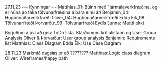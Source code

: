 27.11.23
--- Kynningar ---
Matthías_01: Búinn með Fjármálaverkfræðina, og er núna að taka tölvunarfræðina á bara einu ári
Benjamín_04: Hugbúnaðarverkfræði
Oliver_04: Hugbúnaðarverkfræði
Edda Eik_98: Tölvunarfræði
Þorvarður_99: Tölvunarfræði
Eydís Sunna: Mætti ekki

Byrjuðum á því að gera ToDo lista. Klárðumum kröfulistann og User Group Analysis 
Oliver & Þorvarður: User group analysis 
Benjamín: Requirements list
Matthías: Class Diagram
Edda Eik: Use Case Diagram

28.11.23
Markmið dagsins er að ????????
Matthías: Logic class diagram
Oliver: Wireframes/happy path 

